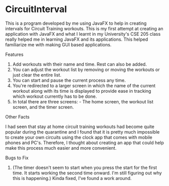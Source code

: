 # CircuitInterval

This is a program developed by me using JavaFX to help in creating intervals for Circuit Training workouts. This is my first attempt at creating an application with JavaFX and 
what I learnt in my University's CSE 205 class really helped me in learning JavaFX and its applications. This helped familiarize me with making GUI based applications.

Features

1) Add workouts with their name and time. Rest can also be added.
2) You can adjust the workout list by removing or moving the workouts or just clear the entire list.
3) You can start and pause the current process any time.
4) You're redirected to a larger screen in which the name of the current workout along with its time is displayed to provide ease in tracking which workout currently has to be done.
5) In total there are three screens: - The home screen, the workout list screen, and the timer screen.

Other Facts

I had seen that stay at home circuit training workouts had become quite popular during the quarantine and I found that it is pretty much impossible to create your own circuits 
using the clock app that comes with mobile phones and PC's. Therefore, I thought about creating an app that could help make this process much easier and more convenient. 

Bugs to Fix

1) (The timer doesn't seem to start when you press the start for the first time. It starts working the second time onward. I'm still figuring out why this is happening.)
   Kinda fixed, I've found a work around.
